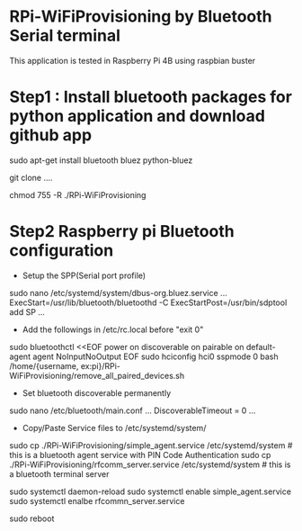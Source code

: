 # RPi-WiFiProvisioning by Bluetooth Serial terminal

This application is tested in Raspberry Pi 4B using raspbian buster

# Step1 : Install bluetooth packages for python application and download github app

sudo apt-get install bluetooth bluez python-bluez

git clone ....

chmod 755 -R ./RPi-WiFiProvisioning

# Step2 Raspberry pi Bluetooth configuration
- Setup the SPP(Serial port profile)

sudo nano /etc/systemd/system/dbus-org.bluez.service
...
ExecStart=/usr/lib/bluetooth/bluetoothd -C
ExecStartPost=/usr/bin/sdptool add SP
...
- Add the followings in /etc/rc.local before "exit 0"

sudo bluetoothctl <<EOF
power on
discoverable on
pairable on
default-agent
agent NoInputNoOutput
EOF
sudo hciconfig hci0 sspmode 0
bash /home/{username, ex:pi}/RPi-WiFiProvisioning/remove_all_paired_devices.sh

- Set bluetooth discoverable permanently

sudo nano /etc/bluetooth/main.conf
...
DiscoverableTimeout = 0
...

- Copy/Paste Service files to /etc/systemd/system/

sudo cp ./RPi-WiFiProvisioning/simple_agent.service /etc/systemd/system  # this is a bluetooth agent service with PIN Code Authentication
sudo cp ./RPi-WiFiProvisioning/rfcomm_server.service /etc/systemd/system # this is a bluetooth terminal server

sudo systemctl daemon-reload
sudo systemctl enable simple_agent.service
sudo systemctl enalbe rfcommn_server.service

sudo reboot


